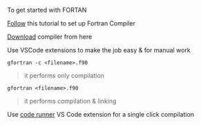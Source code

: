 To get started with FORTAN

[Follow](https://youtu.be/RrsoM6wVEWE) this tutorial to set up Fortran Compiler

[Download](https://jmeubank.github.io/tdm-gcc/download/) compiler from here

Use VSCode extensions to make the job easy & for manual work

```gfortran -c <filename>.f90``` 
> it performs only compilation

```gfortran <filename>.f90```
>it performs compilation & linking

Use [code runner](https://marketplace.visualstudio.com/items?itemName=formulahendry.code-runner) VS Code extension for a single click compilation